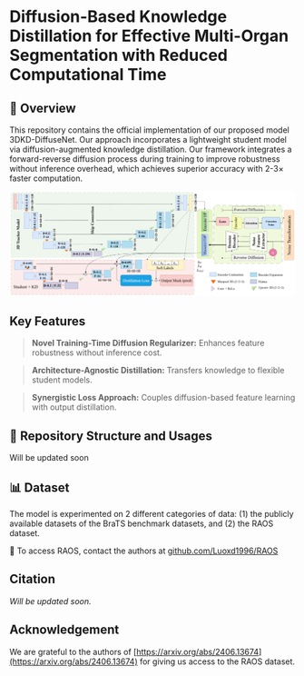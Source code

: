 # Diffusion-Based Knowledge Distillation for Effective Multi-Organ Segmentation with Reduced Computational Time

## 🔬 Overview
This repository contains the official implementation of our proposed model 3DKD-DiffuseNet. Our approach incorporates a lightweight student model via diffusion-augmented knowledge distillation. Our framework integrates a forward-reverse diffusion process during training to improve robustness without inference overhead, which achieves superior accuracy with 2-3× faster computation.

<p align="center">
  <img src="https://github.com/abdurrahman4127/3DKD-DiffuseNet/blob/main/figs/model_ARchitecture.png" alt="3DKD-DiffuseNet Architecture" width="1000"/>
</p>

## Key Features

> **Novel Training-Time Diffusion Regularizer:** Enhances feature robustness without inference cost.

> **Architecture-Agnostic Distillation:** Transfers knowledge to flexible student models.

> **Synergistic Loss Approach:** Couples diffusion-based feature learning with output distillation.

## 📁 Repository Structure and Usages

Will be updated soon

## 📊 Dataset

The model is experimented on 2 different categories of data: (1) the publicly available datasets of the BraTS benchmark datasets, and (2) the RAOS dataset.

🔗 To access RAOS, contact the authors at [github.com/Luoxd1996/RAOS](https://github.com/Luoxd1996/RAOS)

## Citation

*Will be updated soon.*

## Acknowledgement

We are grateful to the authors of [https://arxiv.org/abs/2406.13674](https://arxiv.org/abs/2406.13674) for giving us access to the RAOS dataset.
